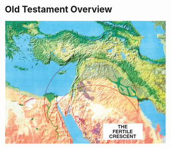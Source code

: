 # Old Testament Overview

![The fertile crescent \(Lưỡi liềm màu mỡ)](../.gitbook/assets/image.png)


